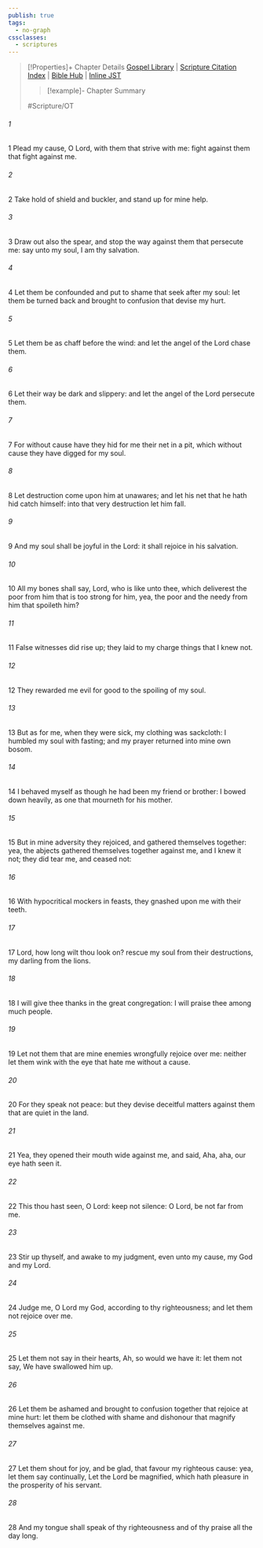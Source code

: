 ```yaml
---
publish: true
tags:
  - no-graph
cssclasses:
  - scriptures
---
```

>[!Properties]+ Chapter Details
>[Gospel Library](https://churchofjesuschrist.org/study/scriptures/ot/ps/35?lang=eng)    |    [Scripture Citation Index](https://scriptures.byu.edu/#07723::c07723)    |    [Bible Hub](https://biblehub.com/psalms/35.htm)    |    [Inline JST](https://scripturetoolbox.com/html/ic/Psalms/35.html)
>>[!example]- Chapter Summary
>> 
> 
>
>#Scripture/OT
###### 1
1 Plead my cause, O Lord, with them that strive with me: fight against them that fight against me.
###### 2
2 Take hold of shield and buckler, and stand up for mine help.
###### 3
3 Draw out also the spear, and stop the way against them that persecute me: say unto my soul, I am thy salvation.
###### 4
4 Let them be confounded and put to shame that seek after my soul: let them be turned back and brought to confusion that devise my hurt.
###### 5
5 Let them be as chaff before the wind: and let the angel of the Lord chase them.
###### 6
6 Let their way be dark and slippery: and let the angel of the Lord persecute them.
###### 7
7 For without cause have they hid for me their net in a pit, which without cause they have digged for my soul.
###### 8
8 Let destruction come upon him at unawares; and let his net that he hath hid catch himself: into that very destruction let him fall.
###### 9
9 And my soul shall be joyful in the Lord: it shall rejoice in his salvation.
###### 10
10 All my bones shall say, Lord, who is like unto thee, which deliverest the poor from him that is too strong for him, yea, the poor and the needy from him that spoileth him?
###### 11
11 False witnesses did rise up; they laid to my charge things that I knew not.
###### 12
12 They rewarded me evil for good to the spoiling of my soul.
###### 13
13 But as for me, when they were sick, my clothing was sackcloth: I humbled my soul with fasting; and my prayer returned into mine own bosom.
###### 14
14 I behaved myself as though he had been my friend or brother: I bowed down heavily, as one that mourneth for his mother.
###### 15
15 But in mine adversity they rejoiced, and gathered themselves together: yea, the abjects gathered themselves together against me, and I knew it not; they did tear me, and ceased not:
###### 16
16 With hypocritical mockers in feasts, they gnashed upon me with their teeth.
###### 17
17 Lord, how long wilt thou look on? rescue my soul from their destructions, my darling from the lions.
###### 18
18 I will give thee thanks in the great congregation: I will praise thee among much people.
###### 19
19 Let not them that are mine enemies wrongfully rejoice over me: neither let them wink with the eye that hate me without a cause.
###### 20
20 For they speak not peace: but they devise deceitful matters against them that are quiet in the land.
###### 21
21 Yea, they opened their mouth wide against me, and said, Aha, aha, our eye hath seen it.
###### 22
22 This thou hast seen, O Lord: keep not silence: O Lord, be not far from me.
###### 23
23 Stir up thyself, and awake to my judgment, even unto my cause, my God and my Lord.
###### 24
24 Judge me, O Lord my God, according to thy righteousness; and let them not rejoice over me.
###### 25
25 Let them not say in their hearts, Ah, so would we have it: let them not say, We have swallowed him up.
###### 26
26 Let them be ashamed and brought to confusion together that rejoice at mine hurt: let them be clothed with shame and dishonour that magnify themselves against me.
###### 27
27 Let them shout for joy, and be glad, that favour my righteous cause: yea, let them say continually, Let the Lord be magnified, which hath pleasure in the prosperity of his servant.
###### 28
28 And my tongue shall speak of thy righteousness and of thy praise all the day long.
